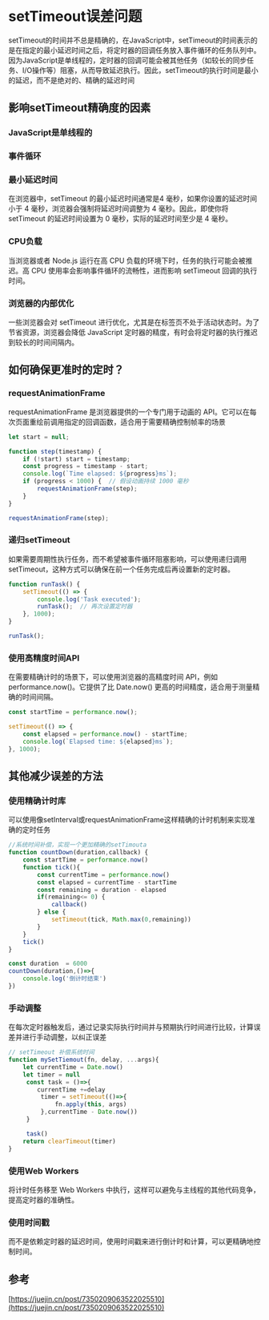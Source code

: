 # setTimeout误差问题

setTimeout的时间并不总是精确的，在JavaScript中，setTimeout的时间表示的是在指定的最小延迟时间之后，将定时器的回调任务放入事件循环的任务队列中。因为JavaScript是单线程的，定时器的回调可能会被其他任务（如较长的同步任务、I/O操作等）阻塞，从而导致延迟执行。因此，setTimeout的执行时间是最小的延迟，而不是绝对的、精确的延迟时间

## 影响setTimeout精确度的因素

### JavaScript是单线程的

### 事件循环

### 最小延迟时间

在浏览器中，setTimeout 的最小延迟时间通常是4 毫秒，如果你设置的延迟时间小于 4 毫秒，浏览器会强制将延迟时间调整为 4 毫秒。因此，即使你将 setTimeout 的延迟时间设置为 0 毫秒，实际的延迟时间至少是 4 毫秒。

### CPU负载

当浏览器或者 Node.js 运行在高 CPU 负载的环境下时，任务的执行可能会被推迟。高 CPU 使用率会影响事件循环的流畅性，进而影响 setTimeout 回调的执行时间。

### 浏览器的内部优化

一些浏览器会对 setTimeout 进行优化，尤其是在标签页不处于活动状态时。为了节省资源，浏览器会降低 JavaScript 定时器的精度，有时会将定时器的执行推迟到较长的时间间隔内。

## 如何确保更准时的定时？

### requestAnimationFrame
requestAnimationFrame 是浏览器提供的一个专门用于动画的 API。它可以在每次页面重绘前调用指定的回调函数，适合用于需要精确控制帧率的场景

```js
let start = null;

function step(timestamp) {
    if (!start) start = timestamp;
    const progress = timestamp - start;
    console.log(`Time elapsed: ${progress}ms`);
    if (progress < 1000) {  // 假设动画持续 1000 毫秒
        requestAnimationFrame(step);
    }
}

requestAnimationFrame(step);
```

### 递归setTimeout
如果需要周期性执行任务，而不希望被事件循环阻塞影响，可以使用递归调用 setTimeout，这种方式可以确保在前一个任务完成后再设置新的定时器。

```js
function runTask() {
    setTimeout(() => {
        console.log('Task executed');
        runTask();  // 再次设置定时器
    }, 1000);
}

runTask();

```

### 使用高精度时间API
在需要精确计时的场景下，可以使用浏览器的高精度时间 API，例如 performance.now()。它提供了比 Date.now() 更高的时间精度，适合用于测量精确的时间间隔。

```js
const startTime = performance.now();

setTimeout(() => {
    const elapsed = performance.now() - startTime;
    console.log(`Elapsed time: ${elapsed}ms`);
}, 1000);

```

## 其他减少误差的方法

### 使用精确计时库
可以使用像setInterval或requestAnimationFrame这样精确的计时机制来实现准确的定时任务
```js
//系统时间补偿，实现一个更加精确的setTimouta
function countDown(duration,callback) {
    const startTime = performance.now()
    function tick(){
        const currentTime = performance.now()
        const elapsed = currentTime - startTime
        const remaining = duration - elapsed
        if(remaining<= 0) {
            callback()
        } else {
            setTimeout(tick, Math.max(0,remaining))
        }
    }
    tick()
}

const duration  = 6000
countDown(duration,()=>{
    console.log('倒计时结束')
})
```


### 手动调整
在每次定时器触发后，通过记录实际执行时间并与预期执行时间进行比较，计算误差并进行手动调整，以纠正误差
```js
// setTimeout 补偿系统时间
function mySetTiemout(fn, delay, ...args){
    let currentTime = Date.now()
    let timer = null
     const task = ()=>{
        currentTime +=delay
         timer = setTimeout(()=>{
             fn.apply(this, args)
         },currentTime - Date.now())
     }

     task()
    return clearTimeout(timer)
}
```
### 使用Web Workers
将计时任务移至 Web Workers 中执行，这样可以避免与主线程的其他代码竞争，提高定时器的准确性。

### 使用时间戳
而不是依赖定时器的延迟时间，使用时间戳来进行倒计时和计算，可以更精确地控制时间。

## 参考

[https://juejin.cn/post/7350209063522025510](https://juejin.cn/post/7350209063522025510)
